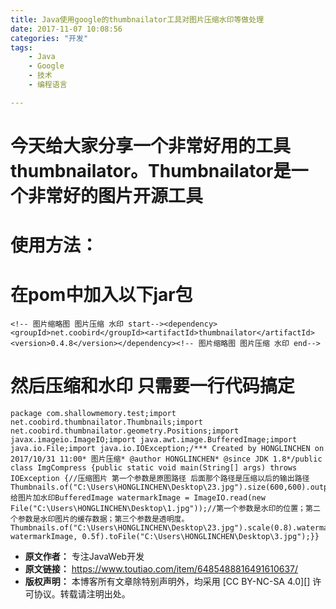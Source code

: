 ```yaml
---
title: Java使用google的thumbnailator工具对图片压缩水印等做处理
date: 2017-11-07 10:08:56
categories: "开发"
tags:
	- Java
	- Google
	- 技术
	- 编程语言

---
```


# 今天给大家分享一个非常好用的工具thumbnailator。Thumbnailator是一个非常好的图片开源工具 #

# 使用方法：    #

# 在pom中加入以下jar包 #

    <!-- 图片缩略图 图片压缩 水印 start--><dependency><groupId>net.coobird</groupId><artifactId>thumbnailator</artifactId><version>0.4.8</version></dependency><!-- 图片缩略图 图片压缩 水印 end-->

# 然后压缩和水印 只需要一行代码搞定 #

    package com.shallowmemory.test;import net.coobird.thumbnailator.Thumbnails;import net.coobird.thumbnailator.geometry.Positions;import javax.imageio.ImageIO;import java.awt.image.BufferedImage;import java.io.File;import java.io.IOException;/*** Created by HONGLINCHEN on 2017/10/31 11:00* 图片压缩* @author HONGLINCHEN* @since JDK 1.8*/public class ImgCompress {public static void main(String[] args) throws IOException {//压缩图片 第一个参数是原图路径 后面那个路径是压缩以后的输出路径Thumbnails.of("C:\Users\HONGLINCHEN\Desktop\23.jpg").size(600,600).outputQuality(0.8f).toFile("C:\Users\HONGLINCHEN\Desktop\2.jpg");//给图片加水印BufferedImage watermarkImage = ImageIO.read(new File("C:\Users\HONGLINCHEN\Desktop\1.jpg"));//第一个参数是水印的位置；第二个参数是水印图片的缓存数据；第三个参数是透明度。Thumbnails.of("C:\Users\HONGLINCHEN\Desktop\23.jpg").scale(0.8).watermark(Positions.BOTTOM_RIGHT, watermarkImage, 0.5f).toFile("C:\Users\HONGLINCHEN\Desktop\3.jpg");}}
 *  **原文作者：** 专注JavaWeb开发
 *  **原文链接：** https://www.toutiao.com/item/6485488816491610637/
 *  **版权声明：** 本博客所有文章除特别声明外，均采用 [CC BY-NC-SA 4.0][] 许可协议。转载请注明出处。